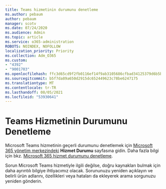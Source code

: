```yaml
---
title: Teams hizmetinin durumunu denetleme
ms.author: pebaum
author: pebaum
manager: scotv
ms.date: 07/24/2020
ms.audience: Admin
ms.topic: article
ms.service: o365-administration
ROBOTS: NOINDEX, NOFOLLOW
localization_priority: Priority
ms.collection: Adm_O365
ms.custom:
- "4392"
- "9001703"
ms.openlocfilehash: ffc3d65cd9f2fb0116ef14f9ab3105686cfbad34125379d6b5b9db355712a507
ms.sourcegitcommit: b5f7da89a650d2915dc652449623c78be6247175
ms.translationtype: MT
ms.contentlocale: tr-TR
ms.lasthandoff: 08/05/2021
ms.locfileid: "53930641"
---
```

# <a name="check-teams-service-status"></a>Teams Hizmetinin Durumunu Denetleme

Microsoft Teams hizmetinin geçerli durumunu denetlemek için [Microsoft 365 yönetim merkezindeki](https://go.microsoft.com/fwlink/p/?linkid=2024339) **Hizmet Durumu** sayfasına gidin. Daha fazla bilgi için bkz. [Microsoft 365 hizmet durumunu denetleme](https://docs.microsoft.com/office365/enterprise/view-service-health).

Sorun Microsoft Teams hizmetiyle ilgili değilse, doğru kaynakları bulmak için daha ayrıntılı bilgiye ihtiyacımız olacak. Sorununuzu yeniden açıklayın ve belirli ürün adlarını, özellikleri veya hataları da ekleyerek arama sorgunuzu yeniden gönderin.
